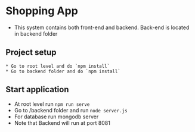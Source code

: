 # Shopping App
* This system contains both front-end and backend. Back-end is located in backend folder
## Project setup
```
* Go to root level and do `npm install`
* Go to backend folder and do `npm install`
```

## Start application
* At root level run `npm run serve`
* Go to /backend folder and run `node server.js`
* For database run mongodb server  
* Note that Backend will run at port 8081